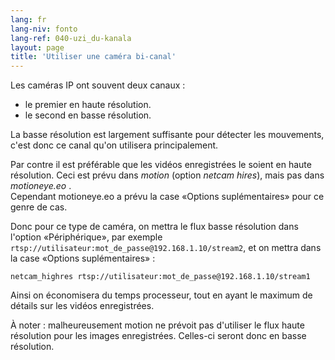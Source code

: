 ```yaml
---
lang: fr
lang-niv: fonto
lang-ref: 040-uzi_du-kanala
layout: page
title: 'Utiliser une caméra bi-canal'
---
```


Les caméras IP ont souvent deux canaux :

* le premier en haute résolution.
* le second en basse résolution.

La basse résolution est largement suffisante pour détecter les mouvements, c'est donc ce canal qu'on utilisera principalement.

Par contre il est préférable que les vidéos enregistrées le soient en haute résolution. Ceci est prévu dans _motion_ (option _netcam hires_), mais pas dans _motioneye.eo_ .  
Cependant motioneye.eo a prévu la case «Options suplémentaires» pour ce genre de cas.

Donc pour ce type de caméra, on mettra le flux basse résolution dans l'option «Périphérique», par exemple `rtsp://utilisateur:mot_de_passe@192.168.1.10/stream2`, et on mettra dans la case «Options suplémentaires» :
```
netcam_highres rtsp://utilisateur:mot_de_passe@192.168.1.10/stream1
```

Ainsi on économisera du temps processeur, tout en ayant le maximum de détails sur les vidéos enregistrées.

À noter : malheureusement motion ne prévoit pas d'utiliser le flux haute résolution pour les images enregistrées. Celles-ci seront donc en basse résolution.
